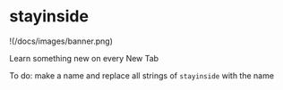# stayinside

!(/docs/images/banner.png)

Learn something new on every New Tab

To do: make a name and replace all strings of `stayinside` with the name
